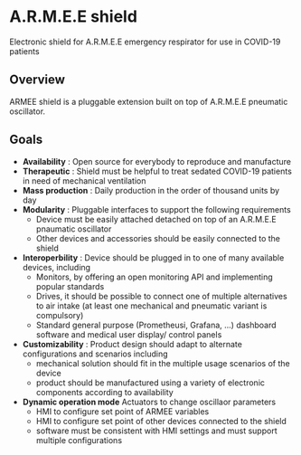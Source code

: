 # A.R.M.E.E shield

Electronic shield for A.R.M.E.E emergency respirator for use in COVID-19 patients

## Overview

ARMEE shield is a pluggable extension built on top of A.R.M.E.E pneumatic oscillator.

## Goals

- **Availability** : Open source for everybody to reproduce and manufacture
- **Therapeutic** : Shield must be helpful to treat sedated COVID-19 patients in need of mechanical ventilation
- **Mass production** : Daily production in the order of thousand units by day
- **Modularity** : Pluggable interfaces to support the following requirements
  * Device must be easily attached detached on top of an A.R.M.E.E pnaumatic oscillator
  * Other devices and accessories should be easily connected to the shield
- **Interoperbility** : Device should be plugged in to one of many available devices, including
  * Monitors, by offering an open monitoring API and implementing popular standards
  * Drives, it should be possible to connect one of multiple alternatives to air intake (at least one mechanical and pneumatic variant is compulsory)
  * Standard general purpose (Prometheusi, Grafana, ...) dashboard software and medical user display/ control panels
- **Customizability** : Product design should adapt to alternate configurations and scenarios including
  * mechanical solution should fit in the multiple usage scenarios of the device
  * product should be manufactured using a variety of electronic components according to availability
- **Dynamic operation mode** Actuators to change oscillaor parameters
  * HMI to configure set point of ARMEE variables
  * HMI to configure set point of other devices connected to the shield
  * software must be consistent with HMI settings and must support multiple configurations

